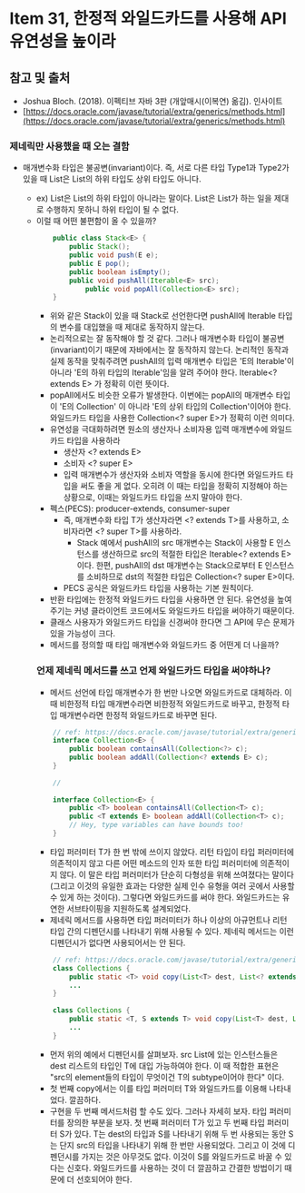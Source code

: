 # Item 31, 한정적 와일드카드를 사용해 API 유연성을 높이라

## 참고 및 출처

- Joshua Bloch. (2018). 이펙티브 자바 3판 (개앞매시(이복연) 옮김). 인사이트
- [https://docs.oracle.com/javase/tutorial/extra/generics/methods.html](https://docs.oracle.com/javase/tutorial/extra/generics/methods.html)

### 제네릭만 사용했을 때 오는 결함

- 매개변수화 타입은 불공변(invariant)이다. 즉, 서로 다른 타입 Type1과 Type2가 있을 때 List<Type1>은 List<Type2>의 하위 타입도 상위 타입도 아니다.
    - ex) List<String>은 List<Object>의 하위 타입이 아니라는 말이다. List<String>은 List<Object>가 하는 일을 제대로 수행하지 못하니 하위 타입이 될 수 없다.
- 이럴 때 어떤 불편함이 올 수 있을까?
```Java
    public class Stack<E> {
        public Stack();
        public void push(E e);
        public E pop();
        public boolean isEmpty();
        public void pushAll(Iterable<E> src);
            public void popAll(Collection<E> src);
    }
```
- 위와 같은 Stack이 있을 때 Stack<Number>로 선언한다면 pushAll에 Iterable<Integer> 타입의 변수를 대입했을 때 제대로 동작하지 않는다.
- 논리적으로는 잘 동작해야 할 것 같다. 그러나 매개변수화 타입이 불공변(invariant)이기 때문에 자바에서는 잘 동작하지 않는다. 논리적인 동작과 실제 동작을 맞춰주려면 pushAll의 입력 매개변수 타입은 'E의 Iterable'이 아니라 'E의 하위 타입의 Iterable'임을 알려 주어야 한다. Iterable<? extends E> 가 정확히 이런 뜻이다.
- popAll에서도 비슷한 오류가 발생한다. 이번에는 popAll의 매개변수 타입이 'E의 Collection' 이 아니라 'E의 상위 타입의 Collection'이어야 한다. 와일드카드 타입을 사용한 Collection<? super E>가 정확히 이런 의미다.
- 유연성을 극대화하려면 원소의 생산자나 소비자용 입력 매개변수에 와일드카드 타입을 사용하라
    - 생산자 <? extends E>
    - 소비자 <? super E>
    - 입력 매개변수가 생산자와 소비자 역할을 동시에 한다면 와일드카드 타입을 써도 좋을 게 없다. 오히려 이 때는 타입을 정확히 지정해야 하는 상황으로, 이때는 와일드카드 타입을 쓰지 말아야 한다.
- 펙스(PECS): producer-extends, consumer-super
    - 즉, 매개변수화 타입 T가 생산자라면 <? extends T>를 사용하고, 소비자라면 <? super T>를 사용하라.
        - Stack 예에서 pushAll의 src 매개변수는 Stack이 사용할 E 인스턴스를 생산하므로 src의 적절한 타입은 Iterable<? extends E>이다. 한편, pushAll의 dst 매개변수는 Stack으로부터 E 인스턴스를 소비하므로 dst의 적절한 타입은 Collection<? super E>이다.
    - PECS 공식은 와일드카드 타입을 사용하는 기본 원칙이다.
- 반환 타입에는 한정적 와일드카드 타입을 사용하면 안 된다. 유연성을 높여주기는 커녕 클라이언트 코드에서도 와일드카드 타입을 써야하기 때문이다.
- 클래스 사용자가 와일드카드 타입을 신경써야 한다면 그 API에 무슨 문제가 있을 가능성이 크다.
- 메서드를 정의할 때 타입 매개변수와 와일드카드 중 어떤게 더 나을까?

### 언제 제네릭 메서드를 쓰고 언제 와일드카드 타입을 써야하나?

- 메서드 선언에 타입 매개변수가 한 번만 나오면 와일드카드로 대체하라. 이 때 비한정적 타입 매개변수라면 비한정적 와일드카드로 바꾸고, 한정적 타입 매개변수라면 한정적 와일드카드로 바꾸면 된다.

```Java
    // ref: https://docs.oracle.com/javase/tutorial/extra/generics/methods.html
    interface Collection<E> {
        public boolean containsAll(Collection<?> c);
        public boolean addAll(Collection<? extends E> c);
    }
    
    //
    
    interface Collection<E> {
        public <T> boolean containsAll(Collection<T> c);
        public <T extends E> boolean addAll(Collection<T> c);
        // Hey, type variables can have bounds too!
    }
```
- 타입 퍼러미터 T가 한 번 밖에 쓰이지 않았다.  리턴 타입이 타입 퍼러미터에 의존적이지 않고 다른 어떤 메소드의 인자 또한 타입 퍼러미터에 의존적이지 않다. 이 말은 타입 퍼러미터가 단순히 다형성을 위해 쓰여졌다는 말이다(그리고 이것의 유일한 효과는 다양한 실제 인수 유형을 여러 곳에서 사용할 수 있게 하는 것이다). 그렇다면 와일드카드를 써야 한다. 와일드카드는 유연한 서브타이핑을 지원하도록 설계되었다.
- 제네릭 메서드를 사용하면 타입 퍼러미터가 하나 이상의 아규먼트나 리턴 타입 간의 디펜던시를 나타내기 위해 사용될 수 있다. 제네릭 메서드는 이런 디펜던시가 없다면 사용되어서는 안 된다.
```Java
    // ref: https://docs.oracle.com/javase/tutorial/extra/generics/methods.html
    class Collections {
        public static <T> void copy(List<T> dest, List<? extends T> src) {
        ...
    }
    
    class Collections {
        public static <T, S extends T> void copy(List<T> dest, List<S> src) {
        ...
    }
```

- 먼저 위의 예에서 디펜던시를 살펴보자. src List에 있는 인스턴스들은 dest 리스트의 타입인 T에 대입 가능하여야 한다. 이 때 적합한 표현은 "src의 element들의 타입이 무엇이건 T의 subtype이어야 한다" 이다.
- 첫 번째 copy에서는 이를 타입 퍼러미터 T와 와일드카드를 이용해 나타내었다. 깔끔하다.
- 구현을 두 번째 메서드처럼 할 수도 있다. 그러나 자세히 보자. 타입 퍼러미터를 장의한 부분을 보자. 첫 번째 퍼러미터 T가 있고 두 번째 타입 퍼러미터 S가 있다. T는 dest의 타입과 S를 나타내기 위해 두 번 사용되는 동안 S는 단지 src의 타입을 나타내기 위해 한 번만 사용되었다. 그리고 이 것에 디펜던시를 가지는 것은 아무것도 없다. 이것이 S를 와일드카드로 바꿀 수 있다는 신호다. 와일드카드를 사용하는 것이 더 깔끔하고 간결한 방법이기 때문에 더 선호되어야 한다.